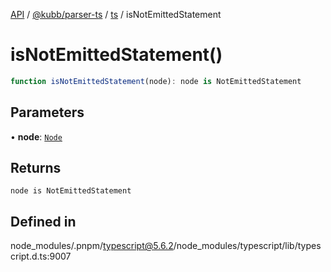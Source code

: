 [API](../../../../../packages.md) / [@kubb/parser-ts](../../../index.md) / [ts](../index.md) / isNotEmittedStatement

# isNotEmittedStatement()

```ts
function isNotEmittedStatement(node): node is NotEmittedStatement
```

## Parameters

• **node**: [`Node`](../interfaces/Node.md)

## Returns

`node is NotEmittedStatement`

## Defined in

node\_modules/.pnpm/typescript@5.6.2/node\_modules/typescript/lib/typescript.d.ts:9007
